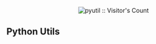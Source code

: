 <p align="center"><img src="https://profile-counter.glitch.me/Leon406_pyutil/count.svg" alt="pyutil :: Visitor's Count" />
 <img width=0 height=0 src="https://profile-counter.glitch.me/Leon406/count.svg" alt="Leon406:: Visitor's Count" />
</p>

## Python Utils

